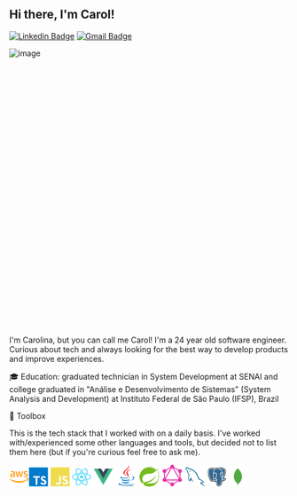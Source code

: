 ## Hi there, I'm Carol!

[![Linkedin Badge](https://img.shields.io/badge/-Carolina-blue?style=flat-square&logo=Linkedin&logoColor=white&link=https://www.linkedin.com/in/carolina-de-moraes-josephik/-a85263188/)](https://www.linkedin.com/in/carolina-de-moraes-josephik/-a85263188/) [![Gmail Badge](https://img.shields.io/badge/-carolina.moraesjosephik@gmail.com-c14438?style=flat-square&logo=Gmail&logoColor=white&link=mailto:carolina.moraesjosephik@gmail.com)](mailto:carolina.moraesjosephik@gmail.com)

<img align="right" width="633" height="517" alt="image" src="https://github.com/user-attachments/assets/bf55bdbb-44dd-488c-9e70-d961076e27ec" />

<p align="left">

I'm Carolina, but you can call me Carol! I'm a 24 year old software engineer. Curious about tech and always looking for the best way to develop products and improve experiences.

🎓 Education: graduated technician in System Development at SENAI and college graduated in "Análise e Desenvolvimento de Sistemas" (System Analysis and Development) at Instituto Federal de São Paulo (IFSP), Brazil

🧰 Toolbox

This is the tech stack that I worked with on a daily basis. I've worked with/experienced some other languages and tools, but decided not to list them here (but if you're curious feel free to ask me). 

<img src="https://github.com/devicons/devicon/blob/master/icons/amazonwebservices/amazonwebservices-plain-wordmark.svg" alt="AWS Logo" width="35" height="35"/><img src="https://github.com/devicons/devicon/blob/master/icons/typescript/typescript-plain.svg" alt="JavaScript Logo" width="35" height="35"/>
<img src="https://github.com/devicons/devicon/blob/master/icons/javascript/javascript-plain.svg" alt="JavaScript Logo" width="35" height="35"/>
<img src="https://github.com/devicons/devicon/blob/master/icons/react/react-original.svg" alt="React Logo" width="35" height="35"/>
<img src="https://github.com/devicons/devicon/blob/master/icons/vuejs/vuejs-original.svg" alt="Vue.js Logo" width="35" height="35"/>
<img src="https://github.com/devicons/devicon/blob/master/icons/java/java-original.svg" alt="Java Logo" width="40" height="40"/>
<img src="https://github.com/devicons/devicon/blob/master/icons/spring/spring-original.svg" alt="Vue.js Logo" width="35" height="35"/>
  <img src="https://github.com/devicons/devicon/blob/master/icons/graphql/graphql-plain.svg" alt="GraphQL Logo" width="40" height="40"/>
<img src="https://github.com/devicons/devicon/blob/master/icons/mysql/mysql-original.svg" alt="MySQL Logo" width="35" height="35"/>
<img src="https://github.com/devicons/devicon/blob/master/icons/postgresql/postgresql-original.svg" alt="PostgresSQL Logo" width="35" height="35"/>
<img src="https://github.com/devicons/devicon/blob/master/icons/mongodb/mongodb-plain.svg" alt="MongoDB Logo" width="35" height="35"/>
